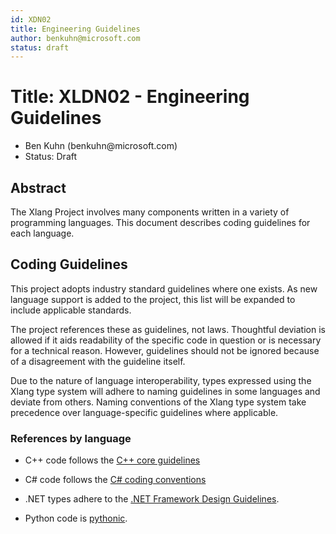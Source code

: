 ```yaml
---
id: XDN02
title: Engineering Guidelines
author: benkuhn@microsoft.com
status: draft
---
```


# Title: XLDN02 - Engineering Guidelines

- Ben Kuhn (benkuhn\@microsoft.com)
- Status: Draft

## Abstract

The Xlang Project involves many components written in a variety of programming languages. This document describes coding guidelines for each language.

## Coding Guidelines

This project adopts industry standard guidelines where one exists. As new language support is added to the project, this list will be expanded to include applicable standards.

The project references these as guidelines, not laws. Thoughtful deviation is allowed if it aids readability of the specific code in question or is necessary for a technical reason. However, guidelines should not be ignored because of a disagreement with the guideline itself.

Due to the nature of language interoperability, types expressed using the Xlang type system will adhere to naming guidelines in some languages and deviate from others. Naming conventions of the Xlang type system take precedence over language-specific guidelines where applicable.

### References by language

- C++ code follows the [C++ core guidelines](https://github.com/isocpp/CppCoreGuidelines/blob/master/CppCoreGuidelines.md)

- C# code follows the [C# coding conventions](https://docs.microsoft.com/en-us/dotnet/csharp/programming-guide/inside-a-program/coding-conventions)

- .NET types adhere to the [.NET Framework Design Guidelines](https://docs.microsoft.com/en-us/dotnet/csharp/programming-guide/inside-a-program/coding-conventions).

- Python code is [pythonic](https://docs.python-guide.org/writing/style/).
